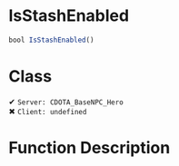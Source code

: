 # IsStashEnabled
```js
bool IsStashEnabled()
```
# Class
✔ `Server: CDOTA_BaseNPC_Hero`  
✖ `Client: undefined`  

# Function Description

